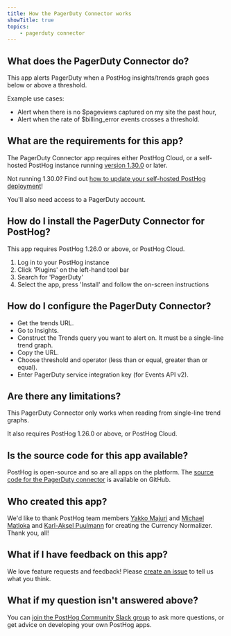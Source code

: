 ```yaml
---
title: How the PagerDuty Connector works
showTitle: true
topics:
    - pagerduty connector
---
```


## What does the PagerDuty Connector do?

This app alerts PagerDuty when a PostHog insights/trends graph goes below or above a threshold.

Example use cases:

- Alert when there is no $pageviews captured on my site the past hour,
- Alert when the rate of $billing_error events crosses a threshold.

## What are the requirements for this app?

The PagerDuty Connector app requires either PostHog Cloud, or a self-hosted PostHog instance running [version 1.30.0](https://posthog.com/blog/the-posthog-array-1-30-0) or later. 

Not running 1.30.0? Find out [how to update your self-hosted PostHog deployment](https://posthog.com/docs/self-host/configure/upgrading-posthog)! 

You'll also need access to a PagerDuty account. 

## How do I install the PagerDuty Connector for PostHog?

This app requires PostHog 1.26.0 or above, or PostHog Cloud.

1. Log in to your PostHog instance
2. Click 'Plugins' on the left-hand tool bar
3. Search for 'PagerDuty' 
4. Select the app, press 'Install' and follow the on-screen instructions

## How do I configure the PagerDuty Connector?

- Get the trends URL.
- Go to Insights.
- Construct the Trends query you want to alert on. It must be a single-line trend graph.
- Copy the URL.
- Choose threshold and operator (less than or equal, greater than or equal).
- Enter PagerDuty service integration key (for Events API v2).

## Are there any limitations?

This PagerDuty Connector only works when reading from single-line trend graphs.

It also requires PostHog 1.26.0 or above, or PostHog Cloud.

## Is the source code for this app available?

PostHog is open-source and so are all apps on the platform. The [source code for the PagerDuty connector](https://github.com/PostHog/posthog-pagerduty-plugin) is available on GitHub. 

## Who created this app?

We'd like to thank PostHog team members [Yakko Majuri](https://github.com/yakkomajuri) and [Michael Matloka](https://github.com/Twixes) and [Karl-Aksel Puulmann](https://github.com/macobo) for creating the Currency Normalizer. Thank you, all!

## What if I have feedback on this app?

We love feature requests and feedback! Please [create an issue](https://github.com/PostHog/posthog/issues/new?assignees=&labels=enhancement%2C+feature&template=feature_request.md) to tell us what you think. 

## What if my question isn't answered above?

You can [join the PostHog Community Slack group](/slack) to ask more questions, or get advice on developing your own PostHog apps.

